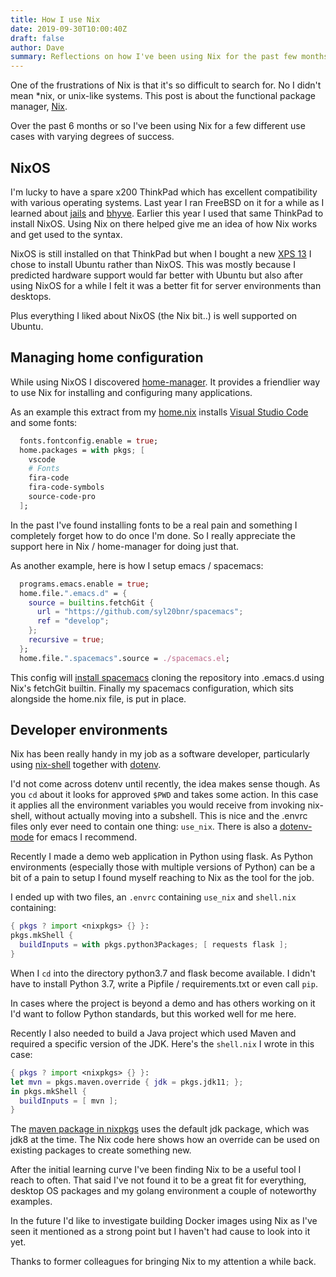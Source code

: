 ```yaml
---
title: How I use Nix
date: 2019-09-30T10:00:40Z
draft: false
author: Dave
summary: Reflections on how I've been using Nix for the past few months.
---
```


One of the frustrations of Nix is that it's so difficult to search for. No I
didn't mean *nix, or unix-like systems. This post is about the functional
package manager, [Nix][nix-website].

Over the past 6 months or so I've been using Nix for a few different use cases
with varying degrees of success.

## NixOS ##

I'm lucky to have a spare x200 ThinkPad which has excellent compatibility with
various operating systems. Last year I ran FreeBSD on it for a while as I
learned about [jails][bsd-jails] and [bhyve][bhyve]. Earlier this year I used
that same ThinkPad to install NixOS. Using Nix on there helped give me an idea
of how Nix works and get used to the syntax.

NixOS is still installed on that ThinkPad but when I bought a new [XPS
13][xps-13-dev-blog] I chose to install Ubuntu rather than NixOS. This was
mostly because I predicted hardware support would far better with Ubuntu but
also after using NixOS for a while I felt it was a better fit for server
environments than desktops.

Plus everything I liked about NixOS (the Nix bit..) is well supported on Ubuntu.

## Managing home configuration ##

While using NixOS I discovered [home-manager][home-manager]. It provides a
friendlier way to use Nix for installing and configuring many applications.

As an example this extract from my [home.nix][home.nix] installs [Visual Studio
Code][vscode] and some fonts:

```nix
  fonts.fontconfig.enable = true;
  home.packages = with pkgs; [
    vscode
    # Fonts
    fira-code
    fira-code-symbols
    source-code-pro
  ];
```

In the past I've found installing fonts to be a real pain and something I
completely forget how to do once I'm done. So I really appreciate the support
here in Nix / home-manager for doing just that.

As another example, here is how I setup emacs / spacemacs:

```nix
  programs.emacs.enable = true;
  home.file.".emacs.d" = {
    source = builtins.fetchGit {
      url = "https://github.com/syl20bnr/spacemacs";
      ref = "develop";
    };
    recursive = true;
  };
  home.file.".spacemacs".source = ./spacemacs.el;
```

This config will [install spacemacs][spacemacs installation] cloning the
repository into .emacs.d using Nix's fetchGit builtin. Finally my spacemacs
configuration, which sits alongside the home.nix file, is put in place.

## Developer environments ##

Nix has been really handy in my job as a software developer, particularly using
[nix-shell][nix-shell] together with [dotenv][dotenv].

I'd not come across dotenv until recently, the idea makes sense though. As you
`cd` about it looks for approved `$PWD` and takes some action. In this case it
applies all the environment variables you would receive from invoking nix-shell,
without actually moving into a subshell. This is nice and the .envrc files only
ever need to contain one thing: `use_nix`. There is also a
[dotenv-mode][dotenv-mode] for emacs I recommend.

Recently I made a demo web application in Python using flask. As Python
environments (especially those with multiple versions of Python) can be a bit of
a pain to setup I found myself reaching to Nix as the tool for the job.

I ended up with two files, an `.envrc` containing `use_nix` and `shell.nix`
containing:

```nix
{ pkgs ? import <nixpkgs> {} }:
pkgs.mkShell {
  buildInputs = with pkgs.python3Packages; [ requests flask ];
}
```

When I `cd` into the directory python3.7 and flask become available. I didn't
have to install Python 3.7, write a Pipfile / requirements.txt or even call
`pip`.

In cases where the project is beyond a demo and has others working on it I'd
want to follow Python standards, but this worked well for me here.

Recently I also needed to build a Java project which used Maven and required a
specific version of the JDK. Here's the `shell.nix` I wrote in this case:

```nix
{ pkgs ? import <nixpkgs> {} }:
let mvn = pkgs.maven.override { jdk = pkgs.jdk11; };
in pkgs.mkShell {
  buildInputs = [ mvn ];
}
```

The [maven package in nixpkgs][nixpkgs] uses the default jdk package, which was
jdk8 at the time. The Nix code here shows how an override can be used on
existing packages to create something new.

After the initial learning curve I've been finding Nix to be a useful tool I
reach to often. That said I've not found it to be a great fit for everything,
desktop OS packages and my golang environment a couple of noteworthy examples.

In the future I'd like to investigate building Docker images using Nix as I've
seen it mentioned as a strong point but I haven't had cause to look into it yet.

Thanks to former colleagues for bringing Nix to my attention a while back.

[nix-website]: https://nixos.org/nix/
[bsd-jails]: https://en.wikipedia.org/wiki/FreeBSD_jail
[bhyve]: http://bhyve.org/
[xps-13-dev-blog]: https://www.davbo.uk/posts/xps-2019-setup/
[home-manager]: https://github.com/rycee/home-manager
[home.nix]: https://github.com/davbo/cfg/blob/master/home.nix#L9-L16
[vscode]: https://code.visualstudio.com/
[nix-shell]: https://nixos.org/nixos/nix-pills/developing-with-nix-shell.html
[dotenv]: https://github.com/direnv/direnv
[nixpkgs]: https://github.com/NixOS/nixpkgs/blob/master/pkgs/development/tools/build-managers/apache-maven/default.nix
[pep517]: https://www.python.org/dev/peps/pep-0517/
[spacemacs installation]: https://github.com/syl20bnr/spacemacs#install
[dotenv-mode]: https://github.com/preetpalS/emacs-dotenv-mode
